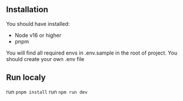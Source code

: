 ## Installation
You should have installed:
- Node v16 or higher
- pnpm

You will find all required envs in .env.sample in the root of project. You should create your own .env file

## Run localy
run ```pnpm install```
run ```npm run dev```